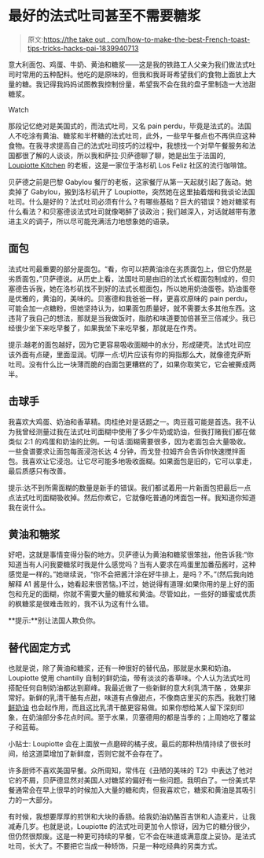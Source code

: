 # 最好的法式吐司甚至不需要糖浆

> 原文:[https://the take out . com/how-to-make-the-best-French-toast-tips-tricks-hacks-pai-1839940713](https://thetakeout.com/how-to-make-the-best-french-toast-tips-tricks-hacks-pai-1839940713)

意大利面包、鸡蛋、牛奶、黄油和糖浆——这是我的铁路工人父亲为我们做法式吐司时常用的五种配料。他吃的是原味的，但我和我哥哥希望我们的食物上面放上大量的糖。我记得我妈妈试图教我控制份量，希望我不会在我的盘子里制造一大池甜糖浆。

Watch

那段记忆绝对是美国式的，而法式吐司，又名 pain perdu，毕竟是法式的。法国人不吃涂有黄油、糖浆和半杯糖的法式吐司，此外，一些早午餐点也不再供应这种食物。在我寻求提高自己的法式吐司技巧的过程中，我想找一个对早午餐服务和法国都很了解的人谈谈，所以我和萨拉·贝萨德聊了聊，她是出生于法国的, [Loupiotte Kitchen](https://www.loupiottekitchen.com/) 的老板，这是一家位于洛杉矶 Los Feliz 社区的流行咖啡馆。

贝萨德之前是巴黎 Gabylou 餐厅的老板，这家餐厅从第一天起就引起了轰动。她卖掉了 Gabylou，搬到洛杉矶开了 Loupiotte，突然她在这里抽着烟和我谈论法国吐司。什么是好的？法式吐司必须有什么？有哪些基础？巨大的错误？她对糖浆有什么看法？和贝塞德谈法式吐司就像喝醉了谈政治；我们越深入，对话就越带有激进主义的调子，所以尽可能充满活力地想象她的语录。

## **面包**

法式吐司最重要的部分是面包。“看，你可以把黄油涂在劣质面包上，但它仍然是劣质面包，”贝萨德说。从历史上看，法国吐司是由旧的法式长棍面包制成的，但贝塞德告诉我，她在洛杉矶找不到好的法式长棍面包，所以她用奶油蛋卷。奶油蛋卷是优雅的，黄油的，美味的。贝塞德和我爸爸一样，更喜欢原味的 pain perdu，可能会加一点糖粉，但她坚持认为，如果面包质量好，就不需要太多其他东西。这违背了我自己的想法，那就是当我做饭时，脂肪和味道要加倍甚至三倍减少。我已经很少坐下来吃早餐了，如果我坐下来吃早餐，那就是在作秀。

提示:越老的面包越好，因为它更容易吸收面糊中的水分，形成硬壳。法式吐司应该外面有点硬，里面湿润。切厚一点:切片应该有你的拇指那么大，就像德克萨斯吐司。没有什么比一块薄而脆的白面包更糟糕的了，如果你取笑它，它会被撕成两半。

## **击球手**

我喜欢大鸡蛋、奶油和香草精。肉桂绝对是话题之一。肉豆蔻可能是首选。我不认为我曾经测量过我在法式吐司面糊中使用了多少牛奶或奶油，但我打赌我们都在做类似 2:1 的鸡蛋和奶油的比例。一句话:面糊需要很多，因为老面包会大量吸收。一些食谱要求让面包每面浸泡长达 4 分钟，而戈登·拉姆齐会告诉你快速搅拌面包。我喜欢让它浸泡。让它尽可能多地吸收面糊。如果面包是旧的，它可以拿走，最后质感只有改善。

提示:达不到所需面糊的数量是新手的错误。我们都试着用一片新面包把最后一点点法式吐司面糊吸收掉。然后你煮它，它就像吃普通的烤面包一样。我知道你知道我在说什么。

## **黄油和糖浆**

好吧，这就是事情变得分裂的地方。贝萨德认为黄油和糖浆很笨拙，他告诉我:“你知道当有人问我要糖浆时我是什么感觉吗？当有人要求在鸡蛋里加番茄酱时，这种感觉是一样的。”她继续说，“你不会把酱汁涂在好牛排上，是吗？不。”(然后我向她解释 A1 酱是什么，她看起来很苦恼。)不过，她说得有道理:如果你用的是上好的面包和充足的面糊，你就不需要大量的糖浆和黄油。尽管如此，一些好的蜂蜜或优质的枫糖浆是很难击败的，我不认为这有什么错。

**提示:**别让法国人欺负你。

## **替代固定方式**

也就是说，除了黄油和糖浆，还有一种很好的替代品，那就是水果和奶油。Loupiotte 使用 chantilly 自制的鲜奶油，带有淡淡的香草味。个人认为法式吐司搭配任何自制奶油都达到巅峰。我最近做了一些新鲜的意大利乳清干酪 ，效果非常好。新鲜的乳清干酪有点甜，味道有点像甜点，不像商店里买的东西。我敢打赌 [鲜奶油](https://thetakeout.com/recipe-creme-fraiche-1827852314) 也会起作用，而且这比乳清干酪更容易做。如果你想给某人留下深刻印象，在奶油部分多花点时间。至于水果，贝塞德用的都是当季的；上周她吃了覆盆子和蓝莓。

小贴士: Loupiotte 会在上面放一点磨碎的橘子皮。最后的那种热情持续了很长时间，给这道菜增加了新鲜度，否则它就不会存在了。

许多厨师不喜欢美国早餐。众所周知，常伟在《丑陋的美味的 T2》中表达了他对它的不屑，贝萨德显然对美国人对糖浆的偏好有一些问题。我明白了。一份美式早餐通常会在早上很早的时候加入大量的糖和肉，但我喜欢它，糖浆和黄油是其吸引力的一大部分。

有时候，我想要厚厚的煎饼和大块的香肠。给我奶油奶酪百吉饼和人造麦片，让我减寿几岁。也就是说，Loupiotte 的法式吐司更加令人惊讶，因为它的糖分很少，但仍然很颓废。这是一种更可持续的早餐，它不会在味道或满意度上妥协。是法式吐司，长大了。不要把它当成一种矫饰，只是一种吃经典的另类方式。